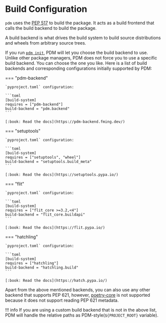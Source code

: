# Build Configuration

`pdm` uses the [PEP 517](https://www.python.org/dev/peps/pep-0517/) to build the package. It acts as a build frontend that calls the build backend to build the package.

A build backend is what drives the build system to build source distributions and wheels from arbitrary source trees.

If you run [`pdm init`](../reference/cli.md#init), PDM will let you choose the build backend to use. Unlike other package managers, PDM does not force you to use a specific build backend. You can choose the one you like. Here is a list of build backends and corresponding configurations initially supported by PDM:

=== "pdm-backend"

    `pyproject.toml` configuration:

    ```toml
    [build-system]
    requires = ["pdm-backend"]
    build-backend = "pdm.backend"
    ```

    [:book: Read the docs](https://pdm-backend.fming.dev/)

=== "setuptools"

    `pyproject.toml` configuration:

    ```toml
    [build-system]
    requires = ["setuptools", "wheel"]
    build-backend = "setuptools.build_meta"
    ```

    [:book: Read the docs](https://setuptools.pypa.io/)

=== "flit"

    `pyproject.toml` configuration:

    ```toml
    [build-system]
    requires = ["flit_core >=3.2,<4"]
    build-backend = "flit_core.buildapi"
    ```

    [:book: Read the docs](https://flit.pypa.io/)

=== "hatchling"

    `pyproject.toml` configuration:

    ```toml
    [build-system]
    requires = ["hatchling"]
    build-backend = "hatchling.build"
    ```

    [:book: Read the docs](https://hatch.pypa.io/)


Apart from the above mentioned backends, you can also use any other backend that supports PEP 621, however, [poetry-core](https://python-poetry.org/) is not supported because it does not support reading PEP 621 metadata.

!!! info
    If you are using a custom build backend that is not in the above list, PDM will handle the relative paths as PDM-style(`${PROJECT_ROOT}` variable).
